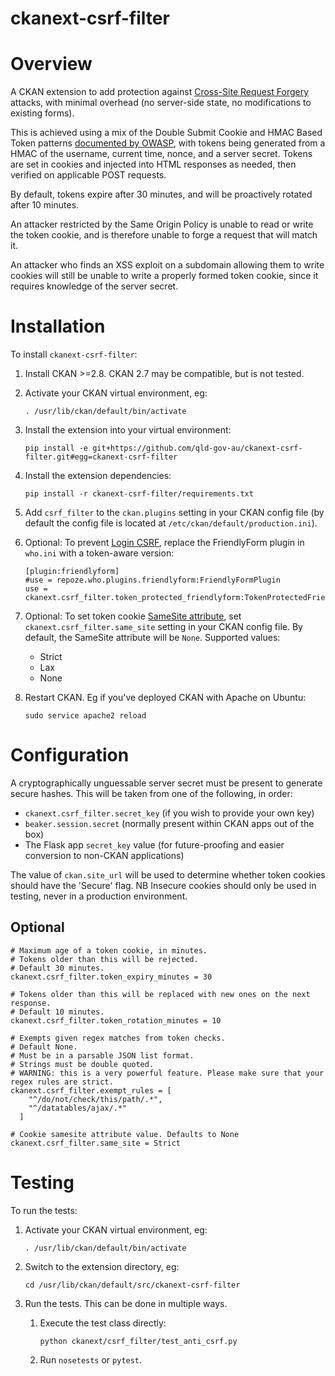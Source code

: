 ckanext-csrf-filter
===================

Overview
========
A CKAN extension to add protection against [Cross-Site Request Forgery](https://owasp.org/www-community/attacks/csrf)
attacks, with minimal overhead (no server-side state, no modifications to existing forms).

This is achieved using a mix of the Double Submit Cookie and HMAC Based Token
patterns [documented by OWASP](https://cheatsheetseries.owasp.org/cheatsheets/Cross-Site_Request_Forgery_Prevention_Cheat_Sheet.html),
with tokens being generated from a HMAC of the username, current time, nonce, and a server secret.
Tokens are set in cookies and injected into HTML responses as needed, then verified
on applicable POST requests.

By default, tokens expire after 30 minutes, and will be proactively rotated after 10 minutes.

An attacker restricted by the Same Origin Policy is unable to read or write
the token cookie, and is therefore unable to forge a request that will match it.

An attacker who finds an XSS exploit on a subdomain allowing them to write cookies
will still be unable to write a properly formed token cookie, since it requires
knowledge of the server secret.

Installation
============

To install ``ckanext-csrf-filter``:

1. Install CKAN >=2.8. CKAN 2.7 may be compatible, but is not tested.

1. Activate your CKAN virtual environment, eg:

    ```
    . /usr/lib/ckan/default/bin/activate
    ```

1. Install the extension into your virtual environment:

    ```
    pip install -e git+https://github.com/qld-gov-au/ckanext-csrf-filter.git#egg=ckanext-csrf-filter
    ```

1. Install the extension dependencies:

    ```
    pip install -r ckanext-csrf-filter/requirements.txt
    ```

1. Add ``csrf_filter`` to the ``ckan.plugins`` setting in
your CKAN config file (by default the config file is located at
``/etc/ckan/default/production.ini``).

1. Optional: To prevent [Login CSRF](https://cheatsheetseries.owasp.org/cheatsheets/Cross-Site_Request_Forgery_Prevention_Cheat_Sheet.html#login-csrf),
replace the FriendlyForm plugin in `who.ini` with a token-aware version:

    ```
    [plugin:friendlyform]
    #use = repoze.who.plugins.friendlyform:FriendlyFormPlugin
    use = ckanext.csrf_filter.token_protected_friendlyform:TokenProtectedFriendlyFormPlugin
    ```

1. Optional: To set token cookie [SameSite attribute](https://developer.mozilla.org/en-US/docs/Web/HTTP/Headers/Set-Cookie#samesitesamesite-value), set ``ckanext.csrf_filter.same_site`` setting in your CKAN config file. By default, the SameSite attribute will be ``None``. Supported values:
    * Strict
    * Lax
    * None

1. Restart CKAN. Eg if you've deployed CKAN with Apache on Ubuntu:

    ```
    sudo service apache2 reload
    ```

Configuration
=============

A cryptographically unguessable server secret must be present to generate secure hashes.
This will be taken from one of the following, in order:

- `ckanext.csrf_filter.secret_key` (if you wish to provide your own key)
- `beaker.session.secret` (normally present within CKAN apps out of the box)
- The Flask app `secret_key` value (for future-proofing and easier conversion to non-CKAN applications)

The value of `ckan.site_url` will be used to determine whether token cookies
should have the 'Secure' flag. NB Insecure cookies should only be used in testing,
never in a production environment.

Optional
--------

    # Maximum age of a token cookie, in minutes.
    # Tokens older than this will be rejected.
    # Default 30 minutes.
    ckanext.csrf_filter.token_expiry_minutes = 30

    # Tokens older than this will be replaced with new ones on the next response.
    # Default 10 minutes.
    ckanext.csrf_filter.token_rotation_minutes = 10

    # Exempts given regex matches from token checks.
    # Default None.
    # Must be in a parsable JSON list format.
    # Strings must be double quoted.
    # WARNING: this is a very powerful feature. Please make sure that your regex rules are strict.
    ckanext.csrf_filter.exempt_rules = [
        "^/do/not/check/this/path/.*",
        "^/datatables/ajax/.*"
      ]

    # Cookie samesite attribute value. Defaults to None
    ckanext.csrf_filter.same_site = Strict


Testing
=======

To run the tests:

1. Activate your CKAN virtual environment, eg:

    ```
    . /usr/lib/ckan/default/bin/activate
    ```

1. Switch to the extension directory, eg:

    ```
    cd /usr/lib/ckan/default/src/ckanext-csrf-filter
    ```

1. Run the tests. This can be done in multiple ways.

    1. Execute the test class directly:

        ```
        python ckanext/csrf_filter/test_anti_csrf.py
        ```

    1. Run ``nosetests`` or ``pytest``.
